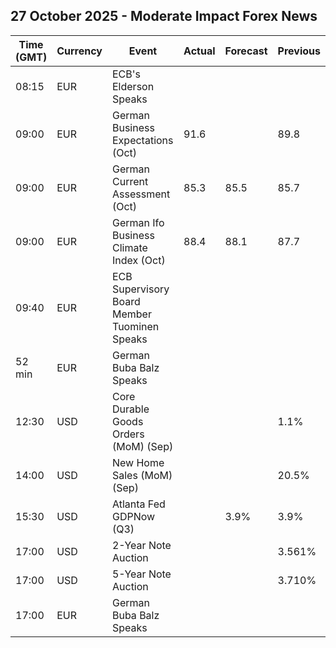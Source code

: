 ## 27 October 2025 - Moderate Impact Forex News

| Time (GMT) | Currency | Event | Actual | Forecast | Previous |
|------|----------|-------|--------|----------|----------|
| 08:15 | EUR | ECB's Elderson Speaks |  |  |  |
| 09:00 | EUR | German Business Expectations (Oct) | 91.6 |  | 89.8 |
| 09:00 | EUR | German Current Assessment (Oct) | 85.3 | 85.5 | 85.7 |
| 09:00 | EUR | German Ifo Business Climate Index (Oct) | 88.4 | 88.1 | 87.7 |
| 09:40 | EUR | ECB Supervisory Board Member Tuominen Speaks |  |  |  |
| 52 min | EUR | German Buba Balz Speaks |  |  |  |
| 12:30 | USD | Core Durable Goods Orders (MoM) (Sep) |  |  | 1.1% |
| 14:00 | USD | New Home Sales (MoM) (Sep) |  |  | 20.5% |
| 15:30 | USD | Atlanta Fed GDPNow (Q3) |  | 3.9% | 3.9% |
| 17:00 | USD | 2-Year Note Auction |  |  | 3.561% |
| 17:00 | USD | 5-Year Note Auction |  |  | 3.710% |
| 17:00 | EUR | German Buba Balz Speaks |  |  |  |
